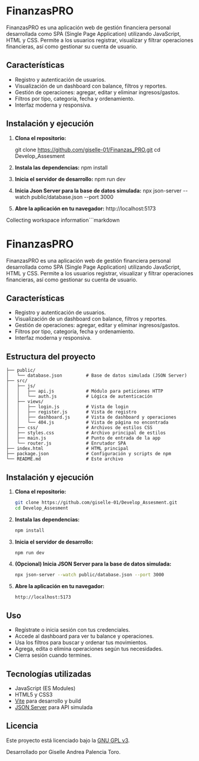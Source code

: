 # FinanzasPRO

FinanzasPRO es una aplicación web de gestión financiera personal desarrollada como SPA (Single Page Application) utilizando JavaScript, HTML y CSS. Permite a los usuarios registrar, visualizar y filtrar operaciones financieras, así como gestionar su cuenta de usuario.

## Características

- Registro y autenticación de usuarios.
- Visualización de un dashboard con balance, filtros y reportes.
- Gestión de operaciones: agregar, editar y eliminar ingresos/gastos.
- Filtros por tipo, categoría, fecha y ordenamiento.
- Interfaz moderna y responsiva.

## Instalación y ejecución

1. **Clona el repositorio:**

   git clone https://github.com/giselle-01/Finanzas_PRO.git
   cd Develop_Assesment

2. **Instala las dependencias:**
   npm install

3. **Inicia el servidor de desarrollo:**
   npm run dev

4. **Inicia Json Server para la base de datos simulada:**
npx json-server --watch public/database.json --port 3000

5. **Abre la aplicación en tu navegador:**
http://localhost:5173

Collecting workspace information```markdown
# FinanzasPRO

FinanzasPRO es una aplicación web de gestión financiera personal desarrollada como SPA (Single Page Application) utilizando JavaScript, HTML y CSS. Permite a los usuarios registrar, visualizar y filtrar operaciones financieras, así como gestionar su cuenta de usuario.

## Características

- Registro y autenticación de usuarios.
- Visualización de un dashboard con balance, filtros y reportes.
- Gestión de operaciones: agregar, editar y eliminar ingresos/gastos.
- Filtros por tipo, categoría, fecha y ordenamiento.
- Interfaz moderna y responsiva.

## Estructura del proyecto

```
├── public/
│   └── database.json         # Base de datos simulada (JSON Server)
├── src/
│   ├── js/
│   │   ├── api.js            # Módulo para peticiones HTTP
│   │   └── auth.js           # Lógica de autenticación
│   ├── views/
│   │   ├── login.js          # Vista de login
│   │   ├── register.js       # Vista de registro
│   │   ├── dashboard.js      # Vista de dashboard y operaciones
│   │   └── 404.js            # Vista de página no encontrada
│   ├── css/                  # Archivos de estilos CSS
│   ├── styles.css            # Archivo principal de estilos
│   ├── main.js               # Punto de entrada de la app
│   └── router.js             # Enrutador SPA
├── index.html                # HTML principal
├── package.json              # Configuración y scripts de npm
└── README.md                 # Este archivo
```

## Instalación y ejecución

1. **Clona el repositorio:**
   ```sh
   git clone https://github.com/giselle-01/Develop_Assesment.git
   cd Develop_Assesment
   ```

2. **Instala las dependencias:**
   ```sh
   npm install
   ```

3. **Inicia el servidor de desarrollo:**
   ```sh
   npm run dev
   ```

4. **(Opcional) Inicia JSON Server para la base de datos simulada:**
   ```sh
   npx json-server --watch public/database.json --port 3000
   ```

5. **Abre la aplicación en tu navegador:**
   ```
   http://localhost:5173
   ```

## Uso

- Regístrate o inicia sesión con tus credenciales.
- Accede al dashboard para ver tu balance y operaciones.
- Usa los filtros para buscar y ordenar tus movimientos.
- Agrega, edita o elimina operaciones según tus necesidades.
- Cierra sesión cuando termines.

## Tecnologías utilizadas

- JavaScript (ES Modules)
- HTML5 y CSS3
- [Vite](https://vitejs.dev/) para desarrollo y build
- [JSON Server](https://github.com/typicode/json-server) para API simulada

## Licencia

Este proyecto está licenciado bajo la [GNU GPL v3](LICENSE).

Desarrollado por Giselle Andrea Palencia Toro.
